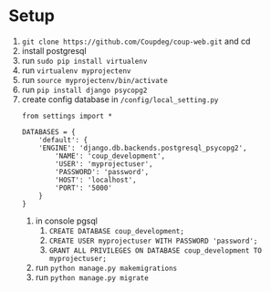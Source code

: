 # Setup

1. `git clone https://github.com/Coupdeg/coup-web.git` and cd
2. install postgresql
3. run `sudo pip install virtualenv`
4. run `virtualenv myprojectenv`
5. run `source myprojectenv/bin/activate`
6. run `pip install django psycopg2`
7. create config database in `/config/local_setting.py`
	```
	from settings import *

	DATABASES = {
	    'default': {
		'ENGINE': 'django.db.backends.postgresql_psycopg2',
	      	'NAME': 'coup_development',
	      	'USER': 'myprojectuser',
	      	'PASSWORD': 'password',
	      	'HOST': 'localhost',
	      	'PORT': '5000'
	    }
	}
	```
	1. in console pgsql 
		1. `CREATE DATABASE coup_development;` 
		2. `CREATE USER myprojectuser WITH PASSWORD 'password';`
		3. `GRANT ALL PRIVILEGES ON DATABASE coup_development TO myprojectuser;`
	2. run `python manage.py makemigrations`
	3. run `python manage.py migrate`	
